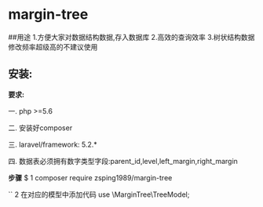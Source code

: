 # margin-tree
##用途
1.方便大家对数据结构数据,存入数据库
2.高效的查询效率
3.树状结构数据修改频率超级高的不建议使用

## 安装:
**要求:**

一. php >=5.6

二. 安装好composer

三. laravel/framework: 5.2.*

四. 数据表必须拥有数字类型字段:parent_id,level,left_margin,right_margin

**步骤**
$ 1 composer require zsping1989/margin-tree

`` 2 在对应的模型中添加代码 use \MarginTree\TreeModel;
